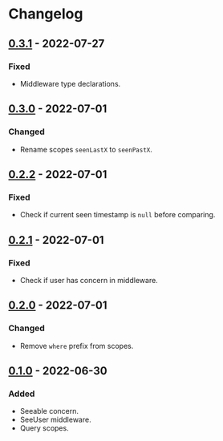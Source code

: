 # Changelog

## [0.3.1] - 2022-07-27

### Fixed

- Middleware type declarations.

## [0.3.0] - 2022-07-01

### Changed

- Rename scopes `seenLastX` to `seenPastX`.

## [0.2.2] - 2022-07-01

### Fixed

- Check if current seen timestamp is `null` before comparing.

## [0.2.1] - 2022-07-01

### Fixed

- Check if user has concern in middleware.

## [0.2.0] - 2022-07-01

### Changed

- Remove `where` prefix from scopes.

## [0.1.0] - 2022-06-30

### Added

- Seeable concern.
- SeeUser middleware.
- Query scopes.

[0.3.1]: https://github.com/zepfietje/laravel-seeable/releases/tag/0.3.1
[0.3.0]: https://github.com/zepfietje/laravel-seeable/releases/tag/0.3.0
[0.2.2]: https://github.com/zepfietje/laravel-seeable/releases/tag/0.2.2
[0.2.1]: https://github.com/zepfietje/laravel-seeable/releases/tag/0.2.1
[0.2.0]: https://github.com/zepfietje/laravel-seeable/releases/tag/0.2.0
[0.1.0]: https://github.com/zepfietje/laravel-seeable/releases/tag/0.1.0
